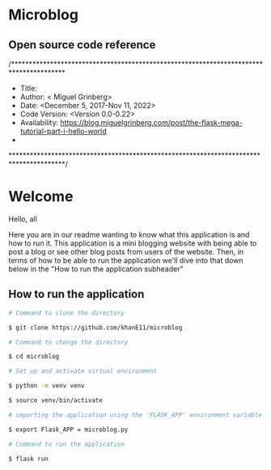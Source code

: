 # Microblog

## Open source code reference

/***************************************************************************************
*    Title: <The Flask Mega Tutorial part I-X>
*    Author: < Miguel Grinberg>
*    Date: <December 5, 2017-Nov 11, 2022>
*    Code Version: <Version 0.0-0.22>
*    Availability: https://blog.miguelgrinberg.com/post/the-flask-mega-tutorial-part-i-hello-world
*
***************************************************************************************/

# Welcome

Hello, all

Here you are in our readme wanting to know what this application is and how to run it. This application is a mini blogging website with being able to post a blog or see other blog posts from users of the website. Then, in terms of how to be able to run the application we'll dive into that down below in the "How to run the application subheader"




## How to run the application

```sh
# Command to clone the directory

$ git clone https://github.com/khanE11/microblog
```

```sh
# Command to change the directory

$ cd microblog

```

```sh
# Set up and activate virtual environment

$ python -m venv venv

$ source venv/bin/activate

```

```sh
# importing the application using the 'FLASK_APP' environment variable

$ export Flask_APP = microblog.py

```

```sh
# Command to run the application

$ flask run

```
 
